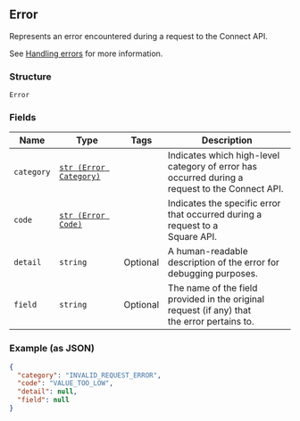 ## Error

Represents an error encountered during a request to the Connect API.

See [Handling errors](#handlingerrors) for more information.

### Structure

`Error`

### Fields

| Name | Type | Tags | Description |
|  --- | --- | --- | --- |
| `category` | [`str (Error Category)`]($m/ErrorCategory) |  | Indicates which high-level category of error has occurred during a<br>request to the Connect API. |
| `code` | [`str (Error Code)`]($m/ErrorCode) |  | Indicates the specific error that occurred during a request to a<br>Square API. |
| `detail` | `string` | Optional | A human-readable description of the error for debugging purposes. |
| `field` | `string` | Optional | The name of the field provided in the original request (if any) that<br>the error pertains to. |

### Example (as JSON)

```json
{
  "category": "INVALID_REQUEST_ERROR",
  "code": "VALUE_TOO_LOW",
  "detail": null,
  "field": null
}
```

